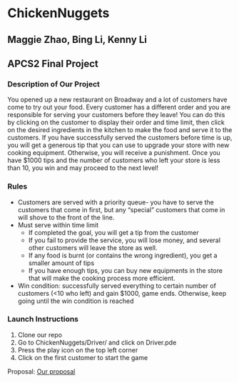 # ChickenNuggets

## Maggie Zhao, Bing Li, Kenny Li

## APCS2 Final Project

### Description of Our Project
You opened up a new restaurant on Broadway and a lot of customers have come to try out your food. Every customer has a different order and you are responsible for serving your customers before they leave! You can do this by clicking on the customer to display their order and time limit, then click on the desired ingredients in the kitchen to make the food and serve it to the customers. If you have successfully served the customers before time is up, you will get a generous tip that you can use to upgrade your store with new cooking equipment. Otherwise, you will receive a punishment. Once you have $1000 tips and the number of customers who left your store is less than 10, you win and may proceed to the next level!

### Rules
* Customers are served with a priority queue- you have to serve the customers that come in first, but any “special” customers that come in will shove to the front of the line.
* Must serve within time limit
  * If completed the goal, you will get a tip from the customer
  * If you fail to provide the service, you will lose money, and several other customers will leave the store as well. 
  * If any food is burnt (or contains the wrong ingredient), you get a smaller amount of tips
  * If you have enough tips, you can buy new equipments in the store that will make the cooking process more efficient.
* Win condition: successfully served everything to certain number of customers (<10 who left) and gain $1000, game ends. Otherwise, keep going until the win condition is reached

### Launch Instructions
1. Clone our repo
2. Go to ChickenNuggets/Driver/ and click on Driver.pde
3. Press the play icon on the top left corner
4. Click on the first customer to start the game

Proposal: [Our proposal](./docs/proposal.pdf)
